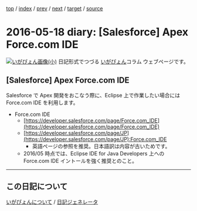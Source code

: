 [top](https://igapyon.github.io/diary/) 
 / [index](https://igapyon.github.io/diary/2016/index.html) 
 / [prev](https://igapyon.github.io/diary/2016/ig160517.html) 
 / [next](https://igapyon.github.io/diary/2016/ig160519.html) 
 / [target](https://igapyon.github.io/diary/2016/ig160518.html) 
 / [source](https://github.com/igapyon/diary/blob/gh-pages/2016/ig160518.html.src.md) 

2016-05-18 diary: [Salesforce] Apex Force.com IDE
=====================================================================================================
[![いがぴょん画像(小)](https://igapyon.github.io/diary/images/iga200306s.jpg "いがぴょん")](https://igapyon.github.io/diary/memo/memoigapyon.html) 日記形式でつづる [いがぴょん](https://igapyon.github.io/diary/memo/memoigapyon.html)コラム ウェブページです。

## [Salesforce] Apex Force.com IDE

Salesforce で Apex 開発をおこなう際に、Eclipse 上で作業したい場合には Force.com IDE を利用します。

* Force.com IDE
  * [https://developer.salesforce.com/page/Force.com_IDE](https://developer.salesforce.com/page/Force.com_IDE)
  * [https://developer.salesforce.com/page/JP](https://developer.salesforce.com/page/JP):Force.com_IDE
    * 英語ページの参照を推奨。日本語訳は内容が古いためです。
  * 2016/05 時点では、Eclipse IDE for Java Developers 上への Force.com IDE イントールを強く推奨とのこと。

----------------------------------------------------------------------------------------------------

## この日記について
[いがぴょんについて](https://igapyon.github.io/diary/memo/memoigapyon.html) / [日記ジェネレータ](https://github.com/igapyon/igapyonv3)
